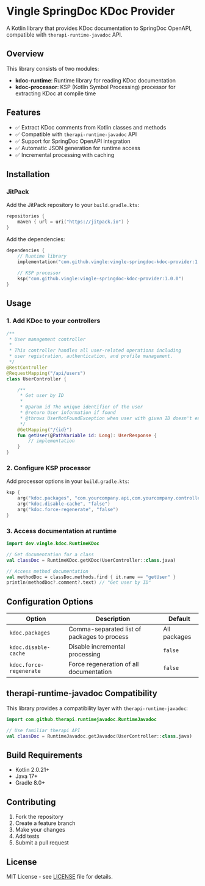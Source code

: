 # Vingle SpringDoc KDoc Provider

A Kotlin library that provides KDoc documentation to SpringDoc OpenAPI, compatible with `therapi-runtime-javadoc` API.

## Overview

This library consists of two modules:
- **kdoc-runtime**: Runtime library for reading KDoc documentation
- **kdoc-processor**: KSP (Kotlin Symbol Processing) processor for extracting KDoc at compile time

## Features

- ✅ Extract KDoc comments from Kotlin classes and methods
- ✅ Compatible with `therapi-runtime-javadoc` API
- ✅ Support for SpringDoc OpenAPI integration
- ✅ Automatic JSON generation for runtime access
- ✅ Incremental processing with caching

## Installation

### JitPack

Add the JitPack repository to your `build.gradle.kts`:

```kotlin
repositories {
    maven { url = uri("https://jitpack.io") }
}
```

Add the dependencies:

```kotlin
dependencies {
    // Runtime library
    implementation("com.github.vingle:vingle-springdoc-kdoc-provider:1.0.0")
    
    // KSP processor
    ksp("com.github.vingle:vingle-springdoc-kdoc-provider:1.0.0")
}
```

## Usage

### 1. Add KDoc to your controllers

```kotlin
/**
 * User management controller
 * 
 * This controller handles all user-related operations including
 * user registration, authentication, and profile management.
 */
@RestController
@RequestMapping("/api/users")
class UserController {

    /**
     * Get user by ID
     * 
     * @param id The unique identifier of the user
     * @return User information if found
     * @throws UserNotFoundException when user with given ID doesn't exist
     */
    @GetMapping("/{id}")
    fun getUser(@PathVariable id: Long): UserResponse {
        // implementation
    }
}
```

### 2. Configure KSP processor

Add processor options in your `build.gradle.kts`:

```kotlin
ksp {
    arg("kdoc.packages", "com.yourcompany.api,com.yourcompany.controller")
    arg("kdoc.disable-cache", "false")
    arg("kdoc.force-regenerate", "false")
}
```

### 3. Access documentation at runtime

```kotlin
import dev.vingle.kdoc.RuntimeKDoc

// Get documentation for a class
val classDoc = RuntimeKDoc.getKDoc(UserController::class.java)

// Access method documentation
val methodDoc = classDoc.methods.find { it.name == "getUser" }
println(methodDoc?.comment?.text) // "Get user by ID"
```

## Configuration Options

| Option | Description | Default |
|--------|-------------|---------|
| `kdoc.packages` | Comma-separated list of packages to process | All packages |
| `kdoc.disable-cache` | Disable incremental processing | `false` |
| `kdoc.force-regenerate` | Force regeneration of all documentation | `false` |

## therapi-runtime-javadoc Compatibility

This library provides a compatibility layer with `therapi-runtime-javadoc`:

```kotlin
import com.github.therapi.runtimejavadoc.RuntimeJavadoc

// Use familiar therapi API
val classDoc = RuntimeJavadoc.getJavadoc(UserController::class.java)
```

## Build Requirements

- Kotlin 2.0.21+
- Java 17+
- Gradle 8.0+

## Contributing

1. Fork the repository
2. Create a feature branch
3. Make your changes
4. Add tests
5. Submit a pull request

## License

MIT License - see [LICENSE](LICENSE) file for details. 